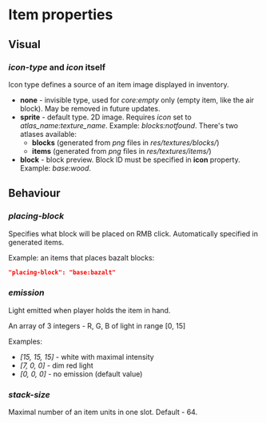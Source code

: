 # Item properties

## Visual

### *icon-type* and *icon* itself

Icon type defines a source of an item image displayed in inventory.
- **none** - invisible type, used for *core:empty* only (empty item, like the air block). May be removed in future updates.
- **sprite** - default type. 2D image. Requires *icon* set to *atlas_name:texture_name*. Example: *blocks:notfound*.
  There's two atlases available:
	- **blocks** (generated from *png* files in *res/textures/blocks/*)
	- **items** (generated from *png* files in *res/textures/items/*)
- **block** - block preview. Block ID must be specified in **icon** property. Example: *base:wood*.

## Behaviour

### *placing-block*

Specifies what block will be placed on RMB click. Automatically specified in generated items.

Example: an items that places bazalt blocks:

```json
"placing-block": "base:bazalt"
```

### *emission*

Light emitted when player holds the item in hand.

An array of 3 integers - R, G, B of light in range \[0, 15\]

Examples:

- *\[15, 15, 15\]* - white with maximal intensity
- *\[7, 0, 0\]* - dim red light
- *\[0, 0, 0\]* - no emission (default value)

### *stack-size*

Maximal number of an item units in one slot. Default - 64.
